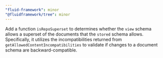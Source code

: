 ```yaml
---
"fluid-framework": minor
"@fluidframework/tree": minor
---
```


Add a function `isRepoSuperset` to determines whether the `view` schema allows a superset of the documents that the `stored` schema allows.
Specifically, it utilizes the incompatibilities returned from `getAllowedContentIncompatibilities` to validate if changes to a document schema
are backward-compatible.
